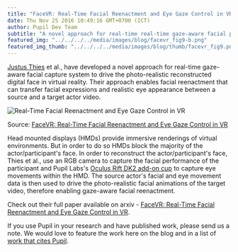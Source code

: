 ```yaml
--- 
title: "FaceVR: Real-Time Facial Reenactment and Eye Gaze Control in VR"
date: Thu Nov 25 2016 10:49:16 GMT+0700 (ICT) 
author: Pupil Dev Team 
subtitle: "A novel approach for real-time real-time gaze-aware facial performance capture system to drive the photo-realistic reconstructed digital face in virtual reality..."
featured_img: "../../../../media/images/blog/facevr_fig9-b.png"
featured_img_thumb: "../../../../media/images/blog/thumb/facevr_fig9.png"
---
```


[Justus Thies](http://lgdv.cs.fau.de/people/card/justus/thies/) et al., have developed a novel approach for real-time gaze-aware facial capture system to drive the photo-realistic reconstructed digital face in virtual reality. Their approach enables facial reenactment that can transfer facial expressions and realistic eye appearance between a source and a target actor video.

<img class="Feature-image u-padBottom--2 u-padTop--2" src="../../../../media/images/blog/facevr_fig1.png" alt="Real-Time Facial Reenactment and Eye Gaze Control in VR">

Source: [FaceVR: Real-Time Facial Reenactment and Eye Gaze Control in VR](https://arxiv.org/abs/1610.03151)

Head mounted displays (HMDs) provide immersive renderings of virtual environments. But in order to do so HMDs block the majority of the actor/participant's face. In order to reconstruct the actor/participant's face, Thies et al., use an RGB camera to capture the facial performance of the participant and Pupil Labs's [Oculus Rift DK2 add-on cup](https://pupil-labs.com/store/#vr-ar) to capture eye movements within the HMD. The source actor's facial and eye movement data is then used to drive the photo-realistic facial animations of the target video, therefore enabling gaze-aware facial reenactment. 

Check out their full paper available on arxiv - [FaceVR: Real-Time Facial Reenactment and Eye Gaze Control in VR](https://arxiv.org/abs/1610.03151).

If you use Pupil in your research and have published work, please send us a note. We would love to feature the work here on the blog and in a list of [work that cites Pupil](https://docs.google.com/spreadsheets/d/1ZD6HDbjzrtRNB4VB0b7GFMaXVGKZYeI0zBOBEEPwvBI/).
